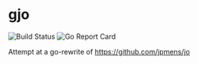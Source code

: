 # gjo

![Build Status](https://travis-ci.org/koushik2506/gjo.svg?branch=master) ![Go Report Card](https://goreportcard.com/badge/github.com/koushik2506/gjo)

Attempt at a go-rewrite of https://github.com/jpmens/jo
